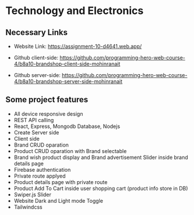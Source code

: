 # Technology and Electronics


## Necessary Links 
- Website Link: https://assignment-10-d4641.web.app/
- Github client-side: https://github.com/programming-hero-web-course-4/b8a10-brandshop-client-side-mohinranait

- Github server-side: https://github.com/programming-hero-web-course-4/b8a10-brandshop-server-side-mohinranait

## Some project features
- All device responsive design
- REST API calling
- React, Express, Mongodb Database, Nodejs
- Create Server side
- Client side
- Brand CRUD oparation
- Product CRUD oparation with Brand selectable
- Brand wish product display and Brand advertisement Slider inside brand details page
- Firebase authentication
- Private route applyed
- Product details page with private route
- Product Add To Cart inside user shopping cart (product info store in DB)
- Swiper.js Slider 
- Website Dark and Light mode Toggle
- Tailwindcss 




